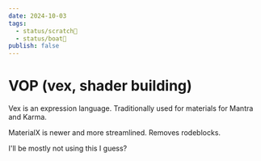 ```yaml
---
date: 2024-10-03
tags:
  - status/scratch📝
  - status/boat🚤
publish: false
---
```

# VOP (vex, shader building)

Vex is an expression language. Traditionally used for materials for Mantra and Karma.

MaterialX is newer and more streamlined. Removes rodeblocks.

I'll be mostly not using this I guess?

